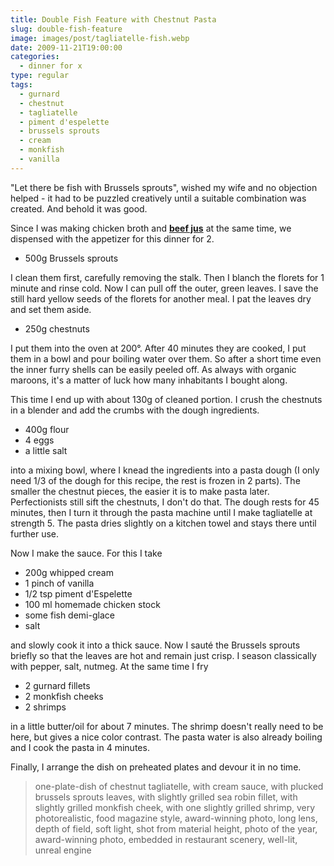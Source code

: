 ```yaml
---
title: Double Fish Feature with Chestnut Pasta
slug: double-fish-feature
image: images/post/tagliatelle-fish.webp
date: 2009-11-21T19:00:00
categories: 
  - dinner for x
type: regular
tags: 
  - gurnard
  - chestnut
  - tagliatelle
  - piment d'espelette
  - brussels sprouts
  - cream
  - monkfish
  - vanilla
---
```


"Let there be fish with Brussels sprouts", wished my wife and no objection helped - it had to be puzzled creatively until a suitable combination was created. And behold it was good.

Since I was making chicken broth and **[beef jus](../beef-jus/)** at the same time, we dispensed with the appetizer for this dinner for 2.

* 500g Brussels sprouts

I clean them first, carefully removing the stalk. Then I blanch the florets for 1 minute and rinse cold. Now I can pull off the outer, green leaves. I save the still hard yellow seeds of the florets for another meal. I pat the leaves dry and set them aside.

* 250g chestnuts

I put them into the oven at 200°. After 40 minutes they are cooked, I put them in a bowl and pour boiling water over them. So after a short time even the inner furry shells can be easily peeled off. As always with organic maroons, it's a matter of luck how many inhabitants I bought along.

This time I end up with about 130g of cleaned portion. I crush the chestnuts in a blender and add the crumbs with the dough ingredients.

* 400g flour 
* 4 eggs 
* a little salt

into a mixing bowl, where I knead the ingredients into a pasta dough (I only need 1/3 of the dough for this recipe, the rest is frozen in 2 parts). The smaller the chestnut pieces, the easier it is to make pasta later. Perfectionists still sift the chestnuts, I don't do that. The dough rests for 45 minutes, then I turn it through the pasta machine until I make tagliatelle at strength 5. The pasta dries slightly on a kitchen towel and stays there until further use.

Now I make the sauce. For this I take

* 200g whipped cream 
* 1 pinch of vanilla 
* 1/2 tsp piment d'Espelette 
* 100 ml homemade chicken stock 
* some fish demi-glace 
* salt

and slowly cook it into a thick sauce. Now I sauté the Brussels sprouts briefly so that the leaves are hot and remain just crisp. I season classically with pepper, salt, nutmeg. At the same time I fry

* 2 gurnard fillets 
* 2 monkfish cheeks 
* 2 shrimps

in a little butter/oil for about 7 minutes. The shrimp doesn't really need to be here, but gives a nice color contrast. The pasta water is also already boiling and I cook the pasta in 4 minutes.

Finally, I arrange the dish on preheated plates and devour it in no time.

> one-plate-dish of chestnut tagliatelle, with cream sauce, with plucked brussels sprouts leaves, with slightly grilled sea robin fillet, with slightly grilled monkfish cheek, with one slightly grilled shrimp, very photorealistic, food magazine style, award-winning photo, long lens, depth of field, soft light, shot from material height, photo of the year, award-winning photo, embedded in restaurant scenery, well-lit, unreal engine


